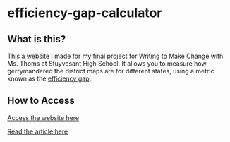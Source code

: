 # efficiency-gap-calculator

## What is this?

This a website I made for my final project for Writing to Make Change with Ms. Thoms at Stuyvesant High School. It allows you to measure how gerrymandered the district maps are for different states, using a metric known as the [efficiency gap](https://en.wikipedia.org/wiki/Efficiency_gap).

## How to Access

[Access the website here](http://moe.stuy.edu/~gthompson30/gerrymandering/)

[Read the article here](https://medium.com/@gthompson30/how-to-end-gerrymandering-the-efficiency-gap-1b788b19cf23)

